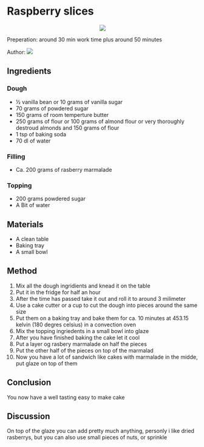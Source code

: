 # Raspberry slices
<p align="center">
<img src="example.png" />
</p>

Preperation: around 30 min work time plus around 50 minutes

Author:
<a href="https://discord.com"><img src="https://img.shields.io/badge/Discord-Eden%237480-25?style=for-the-badge&logo=discord" /> </a>  

## Ingredients

### Dough
* ½ vanilla bean or 10 grams of vanilla sugar
* 70 grams of powdered sugar
* 150 grams of room temperture butter
* 250 grams of flour or 100 grams of almond flour or very thoroughly destroud almonds and 150 grams of flour
* 1 tsp of baking soda
* 70 dl of water

### Filling
* Ca. 200 grams of rasberry marmalade

### Topping
* 200 grams powdered sugar
* A Bit of water

## Materials
* A clean table
* Baking tray
* A small bowl

## Method
1. Mix all the dough ingridients and knead it on the table
2. Put it in the fridge for half an hour
3. After the time has passed take it out and roll it to around 3 milimeter
4. Use a cake cutter or a cup to cut the dough into pieces around the same size
5. Put them on a baking tray and bake them for ca. 10 minutes at 453.15 kelvin (180 degres celsius) in a convection oven
6. Mix the topping ingriedents in a small bowl into glaze
7. After you have finished baking the cake let it cool 
8. Put a layer og rasbery marmalade on half the pieces
9. Put the other half of the pieces on top of the marmalad
10. Now you have a lot of sandwich like cakes with marmalade in the midde, put glaze on top of them

## Conclusion
You now have a well tasting easy to make cake

## Discussion
On top of the glaze you can add pretty much anything, personly i like dried rasberrys, but you can also use small pieces of nuts, or sprinkle
